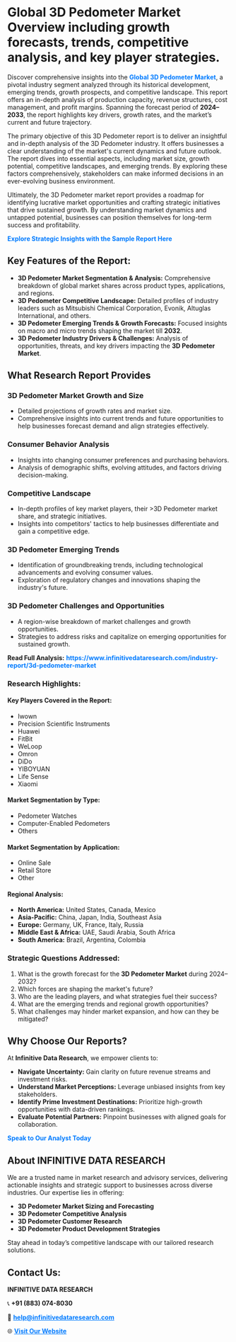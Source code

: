 <h1>Global 3D Pedometer Market Overview including growth forecasts, trends, competitive analysis, and key player strategies.</h1>
<p>
Discover comprehensive insights into the 
<a href="https://www.infinitivedataresearch.com/industry-report/3d-pedometer-market" rel="dofollow" style="color: #007BFF; text-decoration: none;"><strong>Global 3D Pedometer Market</strong></a>, a pivotal industry segment analyzed through its historical development, emerging trends, growth prospects, and competitive landscape. This report offers an in-depth analysis of production capacity, revenue structures, cost management, and profit margins. Spanning the forecast period of <strong>2024–2033</strong>, the report highlights key drivers, growth rates, and the market’s current and future trajectory.
</p>
<p>
The primary objective of this 3D Pedometer report is to deliver an insightful and in-depth analysis of the 3D Pedometer industry. It offers businesses a clear understanding of the market's current dynamics and future outlook. The report dives into essential aspects, including market size, growth potential, competitive landscapes, and emerging trends. By exploring these factors comprehensively, stakeholders can make informed decisions in an ever-evolving business environment.
</p>
<p>
Ultimately, the 3D Pedometer market report provides a roadmap for identifying lucrative market opportunities and crafting strategic initiatives that drive sustained growth. By understanding market dynamics and untapped potential, businesses can position themselves for long-term success and profitability.
</p>
<p>
<a href="https://www.infinitivedataresearch.com/request-sample/reportId=106483" style="color: #007BFF; text-decoration: none;"><strong>Explore Strategic Insights with the Sample Report Here</strong></a>
</p>

<h2>Key Features of the Report:</h2>
<ul>
<li><strong>3D Pedometer Market Segmentation & Analysis:</strong> Comprehensive breakdown of global market shares across product types, applications, and regions.</li>
<li><strong>3D Pedometer Competitive Landscape:</strong> Detailed profiles of industry leaders such as Mitsubishi Chemical Corporation, Evonik, Altuglas International, and others.</li>
<li><strong>3D Pedometer Emerging Trends & Growth Forecasts:</strong> Focused insights on macro and micro trends shaping the market till <strong>2032</strong>.</li>
<li><strong>3D Pedometer Industry Drivers & Challenges:</strong> Analysis of opportunities, threats, and key drivers impacting the <strong>3D Pedometer Market</strong>.</li>
</ul>

<h2>What Research Report Provides</h2>
<h3>3D Pedometer Market Growth and Size</h3>
<ul>
<li>Detailed projections of growth rates and market size.</li>
<li>Comprehensive insights into current trends and future opportunities to help businesses forecast demand and align strategies effectively.</li>
</ul>

<h3>Consumer Behavior Analysis</h3>
<ul>
<li>Insights into changing consumer preferences and purchasing behaviors.</li>
<li>Analysis of demographic shifts, evolving attitudes, and factors driving decision-making.</li>
</ul>

<h3>Competitive Landscape</h3>
<ul>
<li>In-depth profiles of key market players, their >3D Pedometer market share, and strategic initiatives.</li>
<li>Insights into competitors' tactics to help businesses differentiate and gain a competitive edge.</li>
</ul>

<h3>3D Pedometer Emerging Trends</h3>
<ul>
<li>Identification of groundbreaking trends, including technological advancements and evolving consumer values.</li>
<li>Exploration of regulatory changes and innovations shaping the industry's future.</li>
</ul>

<h3>3D Pedometer Challenges and Opportunities</h3>
<ul>
<li>A region-wise breakdown of market challenges and growth opportunities.</li>
<li>Strategies to address risks and capitalize on emerging opportunities for sustained growth.</li>
</ul>
<p><strong>Read Full Analysis:</strong> <a href="https://www.infinitivedataresearch.com/industry-report/3d-pedometer-market" rel="dofollow" style="color: #007BFF; text-decoration: none;"><strong>https://www.infinitivedataresearch.com/industry-report/3d-pedometer-market</strong></a></p>
<h3>Research Highlights:</h3>
<h4>Key Players Covered in the Report:</h4>
<ul><li>Iwown</li><li>Precision Scientific Instruments</li><li>Huawei</li><li>FitBit</li><li>WeLoop</li><li>Omron</li><li>DiDo</li><li>YIBOYUAN</li><li>Life Sense</li><li>Xiaomi</li></ul>
<h4>Market Segmentation by Type:</h4>
<ul><li>Pedometer Watches</li><li>Computer-Enabled Pedometers</li><li>Others</li></ul>
<h4>Market Segmentation by Application:</h4>
<ul><li>Online Sale</li><li>Retail Store</li><li>Other</li></ul>

<h4>Regional Analysis:</h4>
<ul>
<li><strong>North America:</strong> United States, Canada, Mexico</li>
<li><strong>Asia-Pacific:</strong> China, Japan, India, Southeast Asia</li>
<li><strong>Europe:</strong> Germany, UK, France, Italy, Russia</li>
<li><strong>Middle East & Africa:</strong> UAE, Saudi Arabia, South Africa</li>
<li><strong>South America:</strong> Brazil, Argentina, Colombia</li>
</ul>

<h3>Strategic Questions Addressed:</h3>
<ol>
<li>What is the growth forecast for the <strong>3D Pedometer Market</strong> during 2024–2032?</li>
<li>Which forces are shaping the market's future?</li>
<li>Who are the leading players, and what strategies fuel their success?</li>
<li>What are the emerging trends and regional growth opportunities?</li>
<li>What challenges may hinder market expansion, and how can they be mitigated?</li>
</ol>

<h2>Why Choose Our Reports?</h2>
<p>At <strong>Infinitive Data Research</strong>, we empower clients to:</p>
<ul>
<li><strong>Navigate Uncertainty:</strong> Gain clarity on future revenue streams and investment risks.</li>
<li><strong>Understand Market Perceptions:</strong> Leverage unbiased insights from key stakeholders.</li>
<li><strong>Identify Prime Investment Destinations:</strong> Prioritize high-growth opportunities with data-driven rankings.</li>
<li><strong>Evaluate Potential Partners:</strong> Pinpoint businesses with aligned goals for collaboration.</li>
</ul>
<p><a href="https://www.infinitivedataresearch.com/industry-report/3d-pedometer-market" rel="dofollow" style="color: #007BFF; text-decoration: none;"><strong>Speak to Our Analyst Today</strong></a></p>

<h2>About INFINITIVE DATA RESEARCH</h2>
<p>We are a trusted name in market research and advisory services, delivering actionable insights and strategic support to businesses across diverse industries. Our expertise lies in offering:</p>
<ul>
<li><strong>3D Pedometer Market Sizing and Forecasting</strong></li>
<li><strong>3D Pedometer Competitive Analysis</strong></li>
<li><strong>3D Pedometer Customer Research</strong></li>
<li><strong>3D Pedometer Product Development Strategies</strong></li>
</ul>
<p>Stay ahead in today’s competitive landscape with our tailored research solutions.</p>

<h2>Contact Us:</h2>
<p><strong>INFINITIVE DATA RESEARCH</strong></p>
<p>📞 <strong>+91 (883) 074-8030</strong></p>
<p>📧 <strong><a href="mailto:help@infinitivedataresearch.com" style="color: #007BFF;">help@infinitivedataresearch.com</a></strong></p>
<p>🌐 <strong><a href="https://www.infinitivedataresearch.com" rel="dofollow" style="color: #007BFF;">Visit Our Website</a></strong></p>